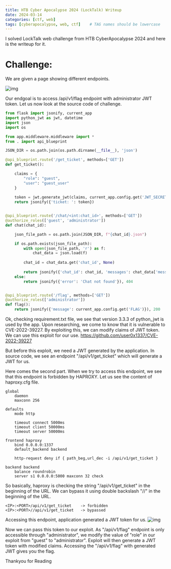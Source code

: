 ```yaml
---
title: HTB Cyber Apocalypse 2024 (LockTalk) Writeup
date: 2024-03-14
categories: [ctf, web]
tags: [cyberapocalypse, web, ctf]    # TAG names should be lowercase
---
```


I solved LockTalk web challenge from HTB CyberApocalypse 2024 and here is the writeup for it.

# Challenge:

We are given a page showing different endpoints.

![img](https://i.imgur.com/wXkljdj.jpeg)

Our endgoal is to access /api/v1/flag endpoint with administrator JWT token. Let us now look at the source code of challenge.

```python
from flask import jsonify, current_app
import python_jwt as jwt, datetime
import json
import os

from app.middleware.middleware import *
from . import api_blueprint

JSON_DIR = os.path.join(os.path.dirname(__file__), 'json')

@api_blueprint.route('/get_ticket', methods=['GET'])
def get_ticket():

    claims = {
        "role": "guest", 
        "user": "guest_user"
    }
    
    token = jwt.generate_jwt(claims, current_app.config.get('JWT_SECRET_KEY'), 'PS256', datetime.timedelta(minutes=60))
    return jsonify({'ticket: ': token})


@api_blueprint.route('/chat/<int:chat_id>', methods=['GET'])
@authorize_roles(['guest', 'administrator'])
def chat(chat_id):

    json_file_path = os.path.join(JSON_DIR, f"{chat_id}.json")

    if os.path.exists(json_file_path):
        with open(json_file_path, 'r') as f:
            chat_data = json.load(f)
        
        chat_id = chat_data.get('chat_id', None)
        
        return jsonify({'chat_id': chat_id, 'messages': chat_data['messages']})
    else:
        return jsonify({'error': 'Chat not found'}), 404


@api_blueprint.route('/flag', methods=['GET'])
@authorize_roles(['administrator'])
def flag():
    return jsonify({'message': current_app.config.get('FLAG')}), 200
```
Ok, checking requirement.txt file, we see that version 3.3.3 of python_jwt is used by the app. Upon researching, we come to know that it is vulnerable to CVE-2022-39227. By exploiting this, we can modify claims of JWT token. We can use this exploit for our use. https://github.com/user0x1337/CVE-2022-39227

But before this exploit, we need a JWT generated by the application. In source code, we see an endpoint "/api/v1/get_ticket" which will generate a JWT for us.

Here comes the second part. When we try to access this endpoint, we see that this endpoint is forbidden by HAPROXY. Let us see the content of haproxy.cfg file.

```
global
    daemon
    maxconn 256

defaults
    mode http

    timeout connect 5000ms
    timeout client 50000ms
    timeout server 50000ms

frontend haproxy
    bind 0.0.0.0:1337
    default_backend backend

    http-request deny if { path_beg,url_dec -i /api/v1/get_ticket }
    
backend backend
    balance roundrobin
    server s1 0.0.0.0:5000 maxconn 32 check
```
So basically, haproxy is checking the string "/api/v1/get_ticket" in the beginning of the URL. We can bypass it using double backslash  "//" in the beginning of the URL.

```
<IP>:<PORT>/api/v1/get_ticket    -> forbidden
<IP>:<PORT>//api/v1/get_ticket   -> bypassed
```

Accessing this endpoint, application generated a JWT token for us.
![img](https://i.imgur.com/bsiaUlJ.jpeg)

Now we can pass this token to our exploit. As "/api/v1/flag" endpoint is only accessible through "administrator", we modify the value of "role" in our exploit from "guest" to "administrator". Exploit will then generate a JWT token with modified claims. Accessing the "/api/v1/flag" with generated JWT gives you the flag.


Thankyou for Reading

